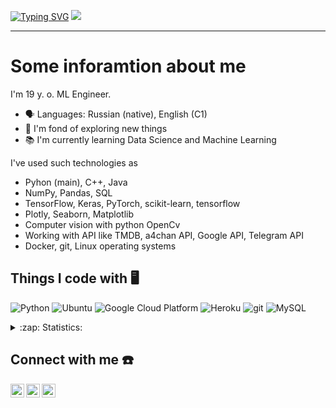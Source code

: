 
[![Typing SVG](https://readme-typing-svg.herokuapp.com?size=50&duration=4000&width=1000&height=100&lines=Hey+there+%F0%9F%91%8B;I'm+Slava)](https://git.io/typing-svg)
![](https://komarev.com/ghpvc/?username=slava-hello)
____
# Some inforamtion about me
I'm 19 y. o. ML Engineer.

- 🗣️ Languages: Russian (native), English (C1)
- 📖 I'm fond of exploring new things
- 📚 I'm currently learning Data Science and Machine Learning


I've used such technologies as
- Pyhon (main), C++, Java
- NumPy, Pandas, SQL
- TensorFlow, Keras, PyTorch, scikit-learn, tensorflow
- Plotly, Seaborn, Matplotlib
- Computer vision with python OpenCv
- Working with API like TMDB, a4chan API, Google API, Telegram API
- Docker, git, Linux operating systems
## Things I code with 🖥️

<p>
<img alt="Python" src="https://img.shields.io/badge/-Python-3776AB?style=flat-square&logo=python&logoColor=white" />
<img alt="Ubuntu" src="https://img.shields.io/badge/-Ubuntu-E95420?style=flat-square&logo=ubuntu&logoColor=white" />
<img alt="Google Cloud Platform" src="https://img.shields.io/badge/-Google_Cloud_Platform-1a73e8?style=flat-square&logo=google-cloud&logoColor=white" />
<img alt="Heroku" src="https://img.shields.io/badge/-Heroku-430098?style=flat-square&logo=heroku&logoColor=white" />
<img alt="git" src="https://img.shields.io/badge/-Git-F05032?style=flat-square&logo=git&logoColor=white" />
<img alt="MySQL" src="https://img.shields.io/badge/-MySQL-4479A1?style=flat-square&logo=mysql&logoColor=white" />
<p/>

<details>
  <summary>:zap: Statistics:</summary>
   

## GitHub Stats :smirk:
![GitHub stats](https://github-readme-stats.vercel.app/api?username=vyacheslau-protasevich&theme=radical&show_icons=true)
[![GitHub Streak](http://github-readme-streak-stats.herokuapp.com?user=vyacheslau-protasevich&theme=radical&date_format=j%20M%5B%20Y%5D)](https://git.io/streak-stats)
<!-- [![Top Langs](https://github-readme-stats.vercel.app/api/top-langs/?username=slava-hello&layout=compact)](https://github.com/slava-hello/github-readme-stats)-->

## Stats from other sites 🎓

[![Omid Nikrah StackOverflow](https://github-readme-stackoverflow.vercel.app/?userID=16715636&layout=compact&theme=dark)](https://stackoverflow.com/users/16715636/slava)
[![codewars](https://www.codewars.com/users/Slava48/badges/large)](https://www.codewars.com/users/Slava48)

</details>


## Connect with me ☎️
[<img align="left" alt="Slava | LinkedIn" width="22px" src="https://cdn.jsdelivr.net/npm/simple-icons@v3/icons/linkedin.svg" />][linkedin]
[<img align="left" alt="Slava | Instagram" width="22px" src="https://cdn.jsdelivr.net/npm/simple-icons@v3/icons/instagram.svg" />][instagram]
[<img align="left" alt="Slava | VK" width="22px" src="https://cdn.jsdelivr.net/npm/simple-icons@v3/icons/telegram.svg" />][tg]
<br/>


[linkedin]: https://www.linkedin.com/in/vyacheslau-protasevich-31a671182/
[instagram]: https://instagram.com/slava_hello/
[tg]: https://t.me/slava_prot

<!--[website]: 
    [twitter]:
-->


<!--   >*The best error message is the one that never shows up.*
>
>Thomas Fuchs
-->
<!-- [![Readme Quotes](https://quotes-github-readme.vercel.app/api?type=horizontal&theme=radical)](https://github.com/piyushsuthar/github-readme-quotes)-->
<!-- ![Untitled-1](https://user-images.githubusercontent.com/72095404/157495695-698c92ee-bcb4-4341-9be0-80313610702b.jpg)-->
